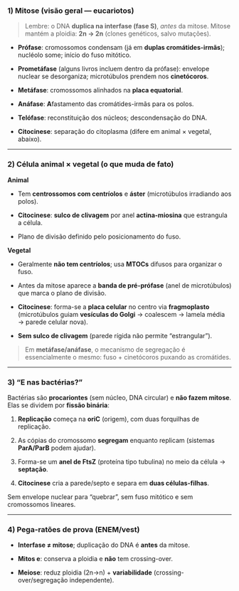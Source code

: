 ### 1) Mitose (visão geral — eucariotos)

> Lembre: o DNA **duplica na interfase (fase S)**, _antes_ da mitose. Mitose mantém a ploidia: **2n → 2n** (clones genéticos, salvo mutações).

- **Prófase**: cromossomos condensam (já em **duplas cromátides-irmãs**); nucléolo some; início do fuso mitótico.
    
- **Prometáfase** (alguns livros incluem dentro da prófase): envelope nuclear se desorganiza; microtúbulos prendem nos **cinetócoros**.
    
- **Metáfase**: cromossomos alinhados na **placa equatorial**.
    
- **Anáfase**: **A**fastamento das cromátides-irmãs para os polos.
    
- **Telófase**: reconstituição dos núcleos; descondensação do DNA.
    
- **Citocinese**: separação do citoplasma (difere em animal × vegetal, abaixo).
    

---

### 2) Célula **animal** × **vegetal** (o que muda de fato)

**Animal**

- Tem **centrossomos com centríolos** e **áster** (microtúbulos irradiando aos polos).
    
- **Citocinese**: **sulco de clivagem** por anel **actina-miosina** que estrangula a célula.
    
- Plano de divisão definido pelo posicionamento do fuso.
    

**Vegetal**

- Geralmente **não tem centríolos**; usa **MTOCs** difusos para organizar o fuso.
    
- Antes da mitose aparece a **banda de pré-prófase** (anel de microtúbulos) que marca o plano de divisão.
    
- **Citocinese**: forma-se a **placa celular** no centro via **fragmoplasto** (microtúbulos guiam **vesículas do Golgi** → coalescem → lamela média → parede celular nova).
    
- **Sem sulco de clivagem** (parede rígida não permite “estrangular”).
    

> Em **metáfase/anáfase**, o mecanismo de segregação é essencialmente o mesmo: fuso + cinetócoros puxando as cromátides.

---

### 3) “E nas bactérias?”

Bactérias são **procariontes** (sem núcleo, DNA circular) e **não fazem mitose**. Elas se dividem por **fissão binária**:

1. **Replicação** começa na **oriC** (origem), com duas forquilhas de replicação.
    
2. As cópias do cromossomo **segregam** enquanto replicam (sistemas **ParA/ParB** podem ajudar).
    
3. Forma-se um **anel de FtsZ** (proteína tipo tubulina) no meio da célula → **septação**.
    
4. **Citocinese** cria a parede/septo e separa em **duas células-filhas**.
    

Sem envelope nuclear para “quebrar”, sem fuso mitótico e sem cromossomos lineares.

---

### 4) Pega-ratões de prova (ENEM/vest)

- **Interfase ≠ mitose**; duplicação do DNA é **antes** da mitose.
    
- **Mitos e**: conserva a ploidia e **não** tem crossing-over.
    
- **Meiose**: reduz ploidia (2n→n) + **variabilidade** (crossing-over/segregação independente).